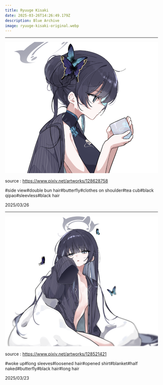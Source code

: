 ```yaml
---
title: Ryuuge Kisaki
date: 2025-03-26T14:26:49.179Z
description: Blue Archive
image: ryuuge-kisaki-original.webp
---
```

- - -
![image](./128628758_p1.png)

source : <https://www.pixiv.net/artworks/128628758>

\#side view#double bun hair#butterfly#clothes on shoulder#tea cub#black qipao#sleevless#black hair

2025/03/26

- - -

![image](./128521421_p1.png)

source : <https://www.pixiv.net/artworks/128521421>

\#woke up#long sleeves#loosened hair#opened shirt#blanket#half naked#butterfly#black hair#long hair

2025/03/23